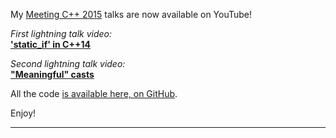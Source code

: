 My [Meeting C++ 2015](http://meetingcpp.com/) talks are now available on YouTube! 

*First lightning talk video:* </br>
[**'static_if' in C++14**](https://www.youtube.com/watch?v=hDwhfjBPKv8) 

*Second lightning talk video:* </br>
[**"Meaningful" casts**](https://www.youtube.com/watch?v=62c_Xm6Zh1k)

All the code [is available here, on GitHub](https://github.com/SuperV1234/meetingcpp2015).

Enjoy!

---
